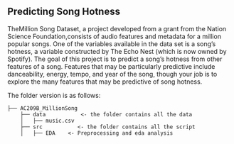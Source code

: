 ## Predicting Song Hotness

TheMillion Song Dataset, a project developed from a grant from the Nation Science Foundation,consists of audio features and metadata for a million popular songs.  One of the variables available in the data set is a song’s hotness, a variable constructed by The Echo Nest (which is now owned by Spotify).  The goal of this project is to predict a song’s hotness from other features of a song.  Features that may be particularly predictive include danceability, energy, tempo, and year of the song, though your job is to explore the many features that may be predictive of song hotness.


The folder version is as follows:

    
    ├── AC209B_MillionSong 
        ├── data           <- the folder contains all the data
        │   ├── music.csv
        ├── src           <- the folder contains all the script
        │   ├── EDA    <- Preprocessing and eda analysis
